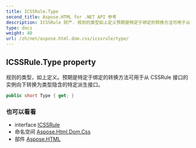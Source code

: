```yaml
---
title: ICSSRule.Type
second_title: Aspose.HTML for .NET API 参考
description: ICSSRule 财产. 规则的类型如上定义预期是特定于绑定的转换方法可用于从 CSSRule 接口的实例向下转换为类型隐含的特定派生接口
type: docs
weight: 40
url: /zh/net/aspose.html.dom.css/icssrule/type/
---
```

## ICSSRule.Type property

规则的类型，如上定义。预期是特定于绑定的转换方法可用于从 CSSRule 接口的实例向下转换为类型隐含的特定派生接口。

```csharp
public short Type { get; }
```

### 也可以看看

* interface [ICSSRule](../)
* 命名空间 [Aspose.Html.Dom.Css](../../icssrule/)
* 部件 [Aspose.HTML](../../../)


